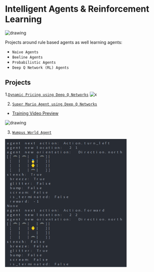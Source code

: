 # Intelligent Agents & Reinforcement Learning

<img src="https://user-images.githubusercontent.com/15806078/153222406-af5ce6f0-4696-4a24-a683-46ad4939170c.gif" alt="drawing" width="400"/>

Projects around rule based agents as well learning agents:

- `Naive Agents`
- `Beeline Agents`
- `Probabilistic Agents`
- `Deep Q Network (RL) Agents`

## Projects

1.[`Dynamic Pricing using Deep Q Networks`](/pricing/dqn_pricing.ipynb)
![x](https://github.com/lejinvarghese/reinforcement_learning/blob/main/pricing/sim.gif?raw=true)

2. [`Super Mario Agent using Deep Q Networks`](/projects/mario/readme.md)

- [Training Video Preview](https://drive.google.com/file/d/16FDkwufkFXJ3nz3HovG1C0GR6MV4uCH1/preview)
<img src="https://www.freeiconspng.com/thumbs/mario/-mario-super-transparent-background-0.png" alt="drawing" width="200"/>

3. [`Wumpus World Agent`](/assignments/assignment_3/)
<img src="/assignments/assignment_2/assets/screenshot_1.png" alt="drawing" width="400"/>